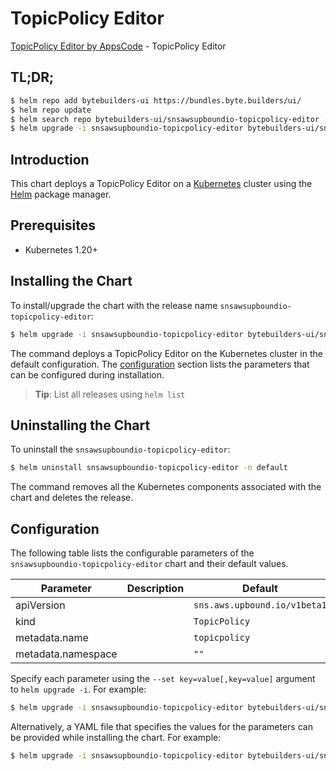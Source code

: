 # TopicPolicy Editor

[TopicPolicy Editor by AppsCode](https://byte.builders) - TopicPolicy Editor

## TL;DR;

```bash
$ helm repo add bytebuilders-ui https://bundles.byte.builders/ui/
$ helm repo update
$ helm search repo bytebuilders-ui/snsawsupboundio-topicpolicy-editor --version=v0.4.18
$ helm upgrade -i snsawsupboundio-topicpolicy-editor bytebuilders-ui/snsawsupboundio-topicpolicy-editor -n default --create-namespace --version=v0.4.18
```

## Introduction

This chart deploys a TopicPolicy Editor on a [Kubernetes](http://kubernetes.io) cluster using the [Helm](https://helm.sh) package manager.

## Prerequisites

- Kubernetes 1.20+

## Installing the Chart

To install/upgrade the chart with the release name `snsawsupboundio-topicpolicy-editor`:

```bash
$ helm upgrade -i snsawsupboundio-topicpolicy-editor bytebuilders-ui/snsawsupboundio-topicpolicy-editor -n default --create-namespace --version=v0.4.18
```

The command deploys a TopicPolicy Editor on the Kubernetes cluster in the default configuration. The [configuration](#configuration) section lists the parameters that can be configured during installation.

> **Tip**: List all releases using `helm list`

## Uninstalling the Chart

To uninstall the `snsawsupboundio-topicpolicy-editor`:

```bash
$ helm uninstall snsawsupboundio-topicpolicy-editor -n default
```

The command removes all the Kubernetes components associated with the chart and deletes the release.

## Configuration

The following table lists the configurable parameters of the `snsawsupboundio-topicpolicy-editor` chart and their default values.

|     Parameter      | Description |                 Default                 |
|--------------------|-------------|-----------------------------------------|
| apiVersion         |             | <code>sns.aws.upbound.io/v1beta1</code> |
| kind               |             | <code>TopicPolicy</code>                |
| metadata.name      |             | <code>topicpolicy</code>                |
| metadata.namespace |             | <code>""</code>                         |


Specify each parameter using the `--set key=value[,key=value]` argument to `helm upgrade -i`. For example:

```bash
$ helm upgrade -i snsawsupboundio-topicpolicy-editor bytebuilders-ui/snsawsupboundio-topicpolicy-editor -n default --create-namespace --version=v0.4.18 --set apiVersion=sns.aws.upbound.io/v1beta1
```

Alternatively, a YAML file that specifies the values for the parameters can be provided while
installing the chart. For example:

```bash
$ helm upgrade -i snsawsupboundio-topicpolicy-editor bytebuilders-ui/snsawsupboundio-topicpolicy-editor -n default --create-namespace --version=v0.4.18 --values values.yaml
```
